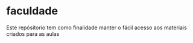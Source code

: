 # faculdade
Este repósitorio tem como finalidade manter o fácil acesso aos materiais criados para as aulas
